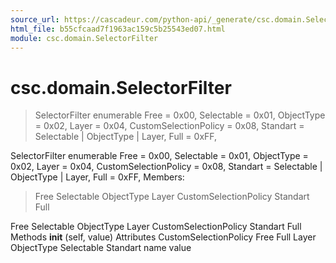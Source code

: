 ```yaml
---
source_url: https://cascadeur.com/python-api/_generate/csc.domain.SelectorFilter.html
html_file: b55cfcaad7f1963ac159c5b25543ed07.html
module: csc.domain.SelectorFilter
---
```


# csc.domain.SelectorFilter 

> SelectorFilter enumerable
> Free = 0x00,
> Selectable = 0x01,
> ObjectType = 0x02,
> Layer = 0x04,
> CustomSelectionPolicy = 0x08,
> Standart = Selectable | ObjectType | Layer,
> Full = 0xFF,

SelectorFilter enumerable Free = 0x00,
Selectable = 0x01,
ObjectType = 0x02,
Layer = 0x04,
CustomSelectionPolicy = 0x08,
Standart = Selectable | ObjectType | Layer,
Full = 0xFF, Members:
> Free
> Selectable
> ObjectType
> Layer
> CustomSelectionPolicy
> Standart
> Full

Free Selectable ObjectType Layer CustomSelectionPolicy Standart Full Methods __init__ (self, value) Attributes CustomSelectionPolicy Free Full Layer ObjectType Selectable Standart name value